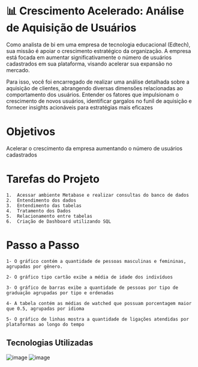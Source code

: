 
# 📊 Crescimento Acelerado: Análise de Aquisição de Usuários

Como analista de bi em uma empresa de tecnologia educacional (Edtech), sua missão é apoiar o crescimento estratégico da organização. A empresa está focada em aumentar significativamente o número de usuários cadastrados em sua plataforma, visando acelerar sua expansão no mercado.

Para isso, você foi encarregado de realizar uma análise detalhada sobre a aquisição de clientes, abrangendo diversas dimensões relacionadas ao comportamento dos usuários. Entender os fatores que impulsionam o crescimento de novos usuários, identificar gargalos no funil de aquisição e fornecer insights acionáveis para estratégias mais eficazes 


# Objetivos
Acelerar o crescimento da empresa aumentando o número de usuários cadastrados
# Tarefas do Projeto

    1.  Acessar ambiente Metabase e realizar consultas do banco de dados
    2.	Entendimento dos dados
    3.	Entendimento das tabelas
    4.  Tratamento dos Dados
    5.	Relacionamento entre tabelas
    6.	Criação de Dashboard utilizando SQL


# Passo a Passo 

    1- O gráfico contém a quantidade de pessoas masculinas e femininas, agrupadas por gênero.

    2- O gráfico tipo cartão exibe a média de idade dos indivíduos

    3- O gráfico de barras exibe a quantidade de pessoas por tipo de graduação agrupadas por tipo e ordenadas

    4- A tabela contém as médias de watched que possuam porcentagem maior que 0.5, agrupadas por idioma

    5- O gráfico de linhas mostra a quantidade de ligações atendidas por plataformas ao longo do tempo

## Tecnologias Utilizadas


![image](https://img.shields.io/badge/Microsoft_SQL_Server-CC2927?style=for-the-badge&logo=microsoft-sql-server&logoColor=white)
![image](https://img.shields.io/badge/Metabase-509EE3?style=for-the-badge&logo=metabase&logoColor=fff)

